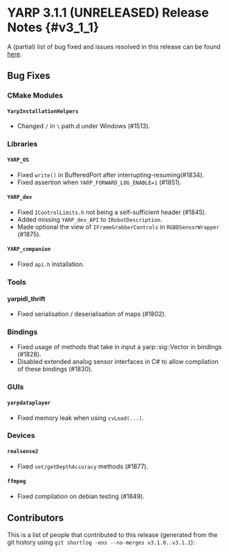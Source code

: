 YARP 3.1.1 (UNRELEASED) Release Notes                                  {#v3_1_1}
=====================================


A (partial) list of bug fixed and issues resolved in this release can be found
[here](https://github.com/robotology/yarp/issues?q=label%3A%22Fixed+in%3A+YARP+v3.1.1%22).

Bug Fixes
---------

### CMake Modules

#### `YarpInstallationHelpers`

* Changed `/` in `\` path.d under Windows (#1513).


### Libraries

#### `YARP_OS`

* Fixed `write()` in BufferedPort after interrupting-resuming(#1834).
* Fixed assertion when `YARP_FORWARD_LOG_ENABLE=1` (#1851).

#### `YARP_dev`

* Fixed `IControlLimits.h` not being a self-sufficient header (#1845).
* Added missing `YARP_dev_API` to `IRobotDescription`.
* Made optional the view of `IFrameGrabberControls` in `RGBDSensorWrapper`
  (#1875).

#### `YARP_companion`

* Fixed `api.h` installation.

### Tools

#### yarpidl_thrift

* Fixed serialisation / deserialisation of maps (#1802).


### Bindings

* Fixed usage of methods that take in input a yarp::sig::Vector in bindings
  (#1828).
* Disabled extended analog sensor interfaces in C# to allow compilation of these
  bindings (#1830).


### GUIs

#### `yarpdataplayer`

* Fixed memory leak when using `cvLoad(...)`.

### Devices

#### `realsense2`

* Fixed `set/getDepthAccuracy` methods (#1877).

#### `ffmpeg`

* Fixed compilation on debian testing (#1849).

Contributors
------------

This is a list of people that contributed to this release (generated from the
git history using `git shortlog -ens --no-merges v3.1.0..v3.1.1`):

```
```
